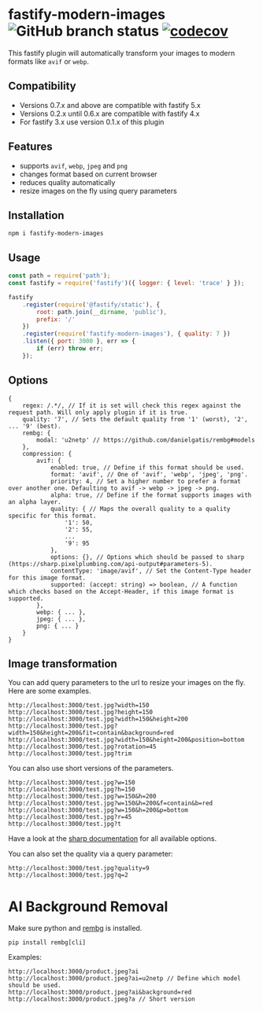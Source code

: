 # fastify-modern-images ![GitHub branch status](https://img.shields.io/github/checks-status/joberthel/fastify-modern-images/main) [![codecov](https://img.shields.io/codecov/c/gh/joberthel/fastify-modern-images?token=JSAR7F2AIF)](https://codecov.io/gh/joberthel/fastify-modern-images)

This fastify plugin will automatically transform your images to modern formats like `avif` or `webp`.

## Compatibility

-   Versions 0.7.x and above are compatible with fastify 5.x
-   Versions 0.2.x until 0.6.x are compatible with fastify 4.x
-   For fastify 3.x use version 0.1.x of this plugin

## Features

-   supports `avif`, `webp`, `jpeg` and `png`
-   changes format based on current browser
-   reduces quality automatically
-   resize images on the fly using query parameters

## Installation

```
npm i fastify-modern-images
```

## Usage

```js
const path = require('path');
const fastify = require('fastify')({ logger: { level: 'trace' } });

fastify
    .register(require('@fastify/static'), {
        root: path.join(__dirname, 'public'),
        prefix: '/'
    })
    .register(require('fastify-modern-images'), { quality: 7 })
    .listen({ port: 3000 }, err => {
        if (err) throw err;
    });
```

## Options

```
{
    regex: /.*/, // If it is set will check this regex against the request path. Will only apply plugin if it is true.
    quality: '7', // Sets the default quality from '1' (worst), '2', ... '9' (best).
    rembg: {
        modal: 'u2netp' // https://github.com/danielgatis/rembg#models
    },
    compression: {
        avif: {
            enabled: true, // Define if this format should be used.
            format: 'avif', // One of 'avif', 'webp', 'jpeg', 'png'.
            priority: 4, // Set a higher number to prefer a format over another one. Defaulting to avif -> webp -> jpeg -> png.
            alpha: true, // Define if the format supports images with an alpha layer.
            quality: { // Maps the overall quality to a quality specific for this format.
                '1': 50,
                '2': 55,
                ...
                '9': 95
            },
            options: {}, // Options which should be passed to sharp (https://sharp.pixelplumbing.com/api-output#parameters-5).
            contentType: 'image/avif', // Set the Content-Type header for this image format.
            supported: (accept: string) => boolean, // A function which checks based on the Accept-Header, if this image format is supported.
        },
        webp: { ... },
        jpeg: { ... },
        png: { ... }
    }
}
```

## Image transformation

You can add query parameters to the url to resize your images on the fly. Here are some examples.

```
http://localhost:3000/test.jpg?width=150
http://localhost:3000/test.jpg?height=150
http://localhost:3000/test.jpg?width=150&height=200
http://localhost:3000/test.jpg?width=150&height=200&fit=contain&background=red
http://localhost:3000/test.jpg?width=150&height=200&position=bottom
http://localhost:3000/test.jpg?rotation=45
http://localhost:3000/test.jpg?trim
```

You can also use short versions of the parameters.

```
http://localhost:3000/test.jpg?w=150
http://localhost:3000/test.jpg?h=150
http://localhost:3000/test.jpg?w=150&h=200
http://localhost:3000/test.jpg?w=150&h=200&f=contain&b=red
http://localhost:3000/test.jpg?w=150&h=200&p=bottom
http://localhost:3000/test.jpg?r=45
http://localhost:3000/test.jpg?t
```

Have a look at the [sharp documentation](https://sharp.pixelplumbing.com/api-resize#resize) for all available options.

You can also set the quality via a query parameter:

```
http://localhost:3000/test.jpg?quality=9
http://localhost:3000/test.jpg?q=2
```

# AI Background Removal

Make sure python and [rembg](https://github.com/danielgatis/rembg) is installed.

```
pip install rembg[cli]
```

Examples:

```
http://localhost:3000/product.jpeg?ai
http://localhost:3000/product.jpeg?ai=u2netp // Define which model should be used.
http://localhost:3000/product.jpeg?ai&background=red
http://localhost:3000/product.jpeg?a // Short version
```
